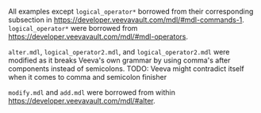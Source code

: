 All examples except `logical_operator*` borrowed from their corresponding subsection in https://developer.veevavault.com/mdl/#mdl-commands-1. `logical_operator*` were borrowed from https://developer.veevavault.com/mdl/#mdl-operators.

`alter.mdl`, `logical_operator2.mdl`, and `logical_operator2.mdl` were modified as it breaks Veeva's own grammar by using comma's after components instead of semicolons. TODO: Veeva might contradict itself when it comes to comma and semicolon finisher

`modify.mdl` and `add.mdl` were borrowed from within https://developer.veevavault.com/mdl/#alter.
